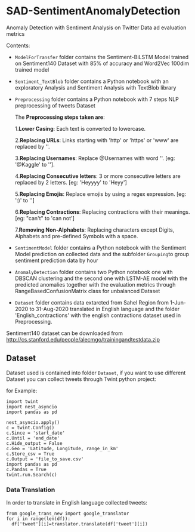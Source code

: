 # SAD-SentimentAnomalyDetection
Anomaly Detection with Sentiment Analysis on Twitter Data ad evaluation metrics

Contents:

* `ModelForTransfer` folder contains the Sentiment-BiLSTM Model trained on Sentiment140 Dataset with 85% of accuracy and Word2Vec 100dim trained model
* `Sentiment_TextBlob` folder contains a Python notebook with an exploratory Analysis and Sentiment Analysis with TextBlob library
* `Preprocessing` folder contains a Python notebook with 7 steps NLP preprocessing of tweets Dataset

  The **Preprocessing steps taken are**:

    1.**Lower Casing**: Each text is converted to lowercase.
    
    2.**Replacing URLs**: Links starting with 'http' or 'https' or 'www' are replaced by '<url>'.
  
    3.**Replacing Usernames**: Replace @Usernames with word '<user>'. [eg: '@Kaggle' to '<user>'].
  
    4.**Replacing Consecutive letters**: 3 or more consecutive letters are replaced by 2 letters. [eg: 'Heyyyy' to 'Heyy']
  
    5.**Replacing Emojis**: Replace emojis by using a regex expression. [eg: ':)' to '<smile>']
  
    6.**Replacing Contractions**: Replacing contractions with their meanings. [eg: "can't" to 'can not']
  
    7.**Removing Non-Alphabets**: Replacing characters except Digits, Alphabets and pre-defined Symbols with a space.

* `SentimentModel` folder contains a Python notebook with the Sentiment Model prediction on collected data and the subfolder `Grouping`to group sentiment prediction data by hour
  
* `AnomalyDetection` folder contains two Python notebook one with DBSCAN clustering and the second one with LSTM-AE model with the predicted anomalies together with the evaluation metrics through RangeBasedConfusionMatrix class for unbalanced Dataset
  
* `Dataset` folder contains data extarcted from Sahel Region from 1-Jun-2020 to 31-Aug-2020 translated in English language and the folder 'English_contractions' with the english contractions dataset used in Preprocessing.
  
Sentiment140 dataset can be downloaded from http://cs.stanford.edu/people/alecmgo/trainingandtestdata.zip

## Dataset
  
  Dataset used is contained into folder `Dataset`, if you want to use different Dataset you can collect tweets through Twint python project:
  
  for Example:
  ```
  import twint
  import nest_asyncio
  import pandas as pd

  nest_asyncio.apply()
  c = twint.Config()
  c.Since = 'start_date'
  c.Until = 'end_date'
  c.Hide_output = False
  c.Geo = 'Latitude, Longitude, range_in_km'
  c.Store_csv = True
  c.Output = 'file_to_save.csv'
  import pandas as pd
  c.Pandas = True
  twint.run.Search(c)
  ```
  
  ### Data Translation
  
  In order to translate in English language collected tweets:
  ```
  from google_trans_new import google_translator
  for i in range(len(df)): 
    df['tweet'][i]=translator.translate(df['tweet'][i])
  ```
